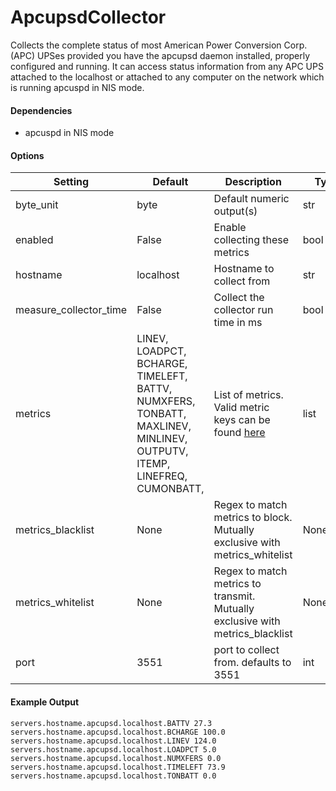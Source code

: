 <!--This file was generated from the python source
Please edit the source to make changes
-->
ApcupsdCollector
=====

Collects the complete status of most American Power Conversion Corp. (APC) UPSes
provided you have the apcupsd daemon installed, properly configured and
running. It can access status information from any APC UPS attached to the
localhost or attached to any computer on the network which is running
apcuspd in NIS mode.

#### Dependencies

 * apcuspd in NIS mode


#### Options

Setting | Default | Description | Type
--------|---------|-------------|-----
byte_unit | byte | Default numeric output(s) | str
enabled | False | Enable collecting these metrics | bool
hostname | localhost | Hostname to collect from | str
measure_collector_time | False | Collect the collector run time in ms | bool
metrics | LINEV, LOADPCT, BCHARGE, TIMELEFT, BATTV, NUMXFERS, TONBATT, MAXLINEV, MINLINEV, OUTPUTV, ITEMP, LINEFREQ, CUMONBATT, | List of metrics. Valid metric keys can be found [here](http://www.apcupsd.com/manual/manual.html#status-report-fields) | list
metrics_blacklist | None | Regex to match metrics to block. Mutually exclusive with metrics_whitelist | NoneType
metrics_whitelist | None | Regex to match metrics to transmit. Mutually exclusive with metrics_blacklist | NoneType
port | 3551 | port to collect from. defaults to 3551 | int

#### Example Output

```
servers.hostname.apcupsd.localhost.BATTV 27.3
servers.hostname.apcupsd.localhost.BCHARGE 100.0
servers.hostname.apcupsd.localhost.LINEV 124.0
servers.hostname.apcupsd.localhost.LOADPCT 5.0
servers.hostname.apcupsd.localhost.NUMXFERS 0.0
servers.hostname.apcupsd.localhost.TIMELEFT 73.9
servers.hostname.apcupsd.localhost.TONBATT 0.0
```

